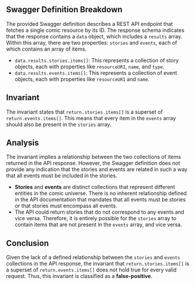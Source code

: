## Swagger Definition Breakdown
The provided Swagger definition describes a REST API endpoint that fetches a single comic resource by its ID. The response schema indicates that the response contains a `data` object, which includes a `results` array. Within this array, there are two properties: `stories` and `events`, each of which contains an array of items.

- `data.results.stories.items[]`: This represents a collection of story objects, each with properties like `resourceURI`, `name`, and `type`.
- `data.results.events.items[]`: This represents a collection of event objects, each with properties like `resourceURI` and `name`.

## Invariant
The invariant states that `return.stories.items[]` is a superset of `return.events.items[]`. This means that every item in the `events` array should also be present in the `stories` array.

## Analysis
The invariant implies a relationship between the two collections of items returned in the API response. However, the Swagger definition does not provide any indication that the stories and events are related in such a way that all events must be included in the stories. 

- **Stories** and **events** are distinct collections that represent different entities in the comic universe. There is no inherent relationship defined in the API documentation that mandates that all events must be stories or that stories must encompass all events.
- The API could return stories that do not correspond to any events and vice versa. Therefore, it is entirely possible for the `stories` array to contain items that are not present in the `events` array, and vice versa.

## Conclusion
Given the lack of a defined relationship between the `stories` and `events` collections in the API response, the invariant that `return.stories.items[]` is a superset of `return.events.items[]` does not hold true for every valid request. Thus, this invariant is classified as a **false-positive**.
